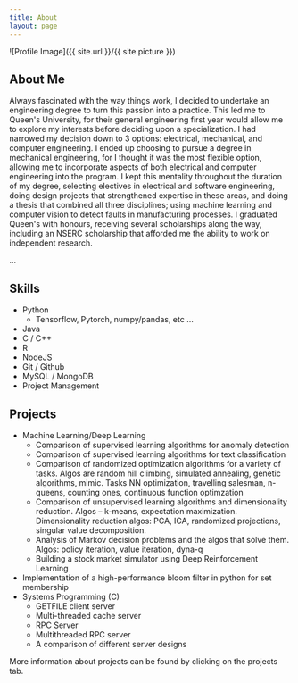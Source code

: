 ```yaml
---
title: About
layout: page
---
```

![Profile Image]({{ site.url }}/{{ site.picture }})

## About Me
Always fascinated with the way things work, I decided to undertake an engineering degree to turn this passion into a practice. This led me to Queen's University, for their general engineering first year would allow me to explore my interests before deciding upon a specialization. I had narrowed my decision down to 3 options: electrical, mechanical, and computer engineering. I ended up choosing to pursue a degree in mechanical engineering, for I thought it was the most flexible option, allowing me to incorporate aspects of both electrical and computer engineering into the program. I kept this mentality throughout the duration of my degree, selecting electives in electrical and software engineering, doing design projects that strengthened expertise in these areas, and doing a thesis that combined all three disciplines; using machine learning and computer vision to detect faults in manufacturing processes. I graduated Queen's with honours, receiving several scholarships along the way, including an NSERC scholarship that afforded me the ability to work on independent research.

...

## Skills
- Python
	- Tensorflow, Pytorch, numpy/pandas, etc ...
- Java
- C / C++
- R
- NodeJS
- Git / Github
- MySQL / MongoDB
- Project Management

<h2>Projects</h2>

- Machine Learning/Deep Learning
	- Comparison of supervised learning algorithms for anomaly detection
	-	Comparison of supervised learning algorithms for text classification
	- Comparison of randomized optimization algorithms for a variety of tasks. Algos are random hill climbing, simulated annealing, genetic algorithms, mimic. Tasks NN optimization, travelling salesman, n-queens, counting ones, continuous function optimzation
	- Comparison of unsupervised learning algorithms and dimensionality reduction. Algos – k-means, expectation maximization. Dimensionality reduction algos: PCA, ICA, randomized projections, singular value decomposition.
	- Analysis of Markov decision problems and the algos that solve them. Algos: policy iteration, value iteration, dyna-q
	- Building a stock market simulator using Deep Reinforcement Learning
- Implementation of a high-performance bloom filter in python for set membership
- Systems Programming (C)
	- GETFILE client server
	- Multi-threaded cache server
	- RPC Server
	- Multithreaded RPC server
	- A comparison of different server designs

More information about projects can be found by clicking on the projects tab.
